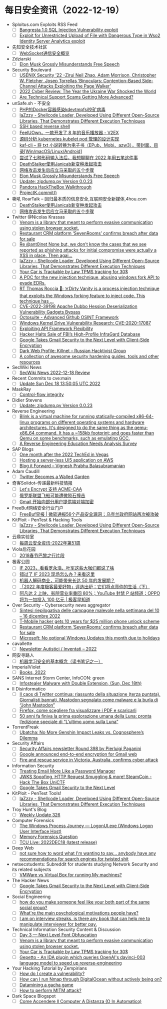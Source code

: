 # 每日安全资讯（2022-12-19）

- Sploitus.com Exploits RSS Feed
  - [ ] [Bangresta 1.0 SQL Injection Vulnerability exploit](https://sploitus.com/exploit?id=1337DAY-ID-38113&utm_source=rss&utm_medium=rss)
  - [ ] [Exploit for Unrestricted Upload of File with Dangerous Type in Wso2 Identity Server Analytics exploit](https://sploitus.com/exploit?id=E20FBA3D-3078-5C58-B5AE-2BF3900E0DD4&utm_source=rss&utm_medium=rss)
- 先知安全技术社区
  - [ ] [WebSocket通信安全概览](https://xz.aliyun.com/t/11962)
- Zdziarski
  - [ ] [Elon Musk Grossly Misunderstands Free Speech](https://www.zdziarski.com/blog/?p=11814)
- Security Boulevard
  - [ ] [USENIX Security ’22 -Zirui Neil Zhao, Adam Morrison, Christopher W. Fletcher, Josep Torrellas ‘Binoculars: Contention-Based Side-Channel Attacks Exploiting the Page Walker’](https://securityboulevard.com/2022/12/usenix-security-22-zirui-neil-zhao-adam-morrison-christopher-w-fletcher-josep-torrellas-binoculars-contention-based-side-channel-attacks-exploiting-the-page-walker/)
  - [ ] [2022 Cyber Review: The Year the Ukraine War Shocked the World](https://securityboulevard.com/2022/12/2022-cyber-review-the-year-the-ukraine-war-shocked-the-world/)
  - [ ] [Are Technical Support Scams Getting More Advanced?](https://securityboulevard.com/2022/12/are-technical-support-scams-getting-more-advanced/)
- unSafe.sh - 不安全
  - [ ] [PHP的Docker容器感染kdevtmpfsi挖矿病毒](https://buaq.net/go-140512.html)
  - [ ] [laZzzy - Shellcode Loader, Developed Using Different Open-Source Libraries, That Demonstrates Different Execution Techniques](https://buaq.net/go-140503.html)
  - [ ] [SSH based reverse shell](https://buaq.net/go-140504.html)
  - [ ] [FeelUOwn，一款开发了 8 年的音乐播放器 - V2EX](https://buaq.net/go-140484.html)
  - [ ] [源码分析 kubernetes kubelet pod 管理的设计实现](https://buaq.net/go-140487.html)
  - [ ] [kaf-cli – 将 txt 小说转换为电子书（EPub、Mobi、azw3），带封面、目录[Win/macOS/Linux/Android]](https://buaq.net/go-140486.html)
  - [ ] [尝试了七种形码输入法后，我想聊聊在 2022 年用五笔这件事](https://buaq.net/go-140473.html)
  - [ ] [DeathStalker使用Janicab新变种发起攻击](https://buaq.net/go-140450.html)
  - [ ] [网络攻击发生后应立马采取的五个步骤](https://buaq.net/go-140451.html)
  - [ ] [Elon Musk Grossly Misunderstands Free Speech](https://buaq.net/go-140437.html)
  - [ ] [Update: zipdump.py Version 0.0.23](https://buaq.net/go-140436.html)
  - [ ] [Pandora HackTheBox Walkthrough](https://buaq.net/go-140421.html)
  - [ ] [ProjectK.commit()](https://buaq.net/go-140420.html)
- 嘶吼 RoarTalk – 回归最本质的信息安全,互联网安全新媒体,4hou.com
  - [ ] [DeathStalker使用Janicab新变种发起攻击](https://www.4hou.com/posts/O9KR)
  - [ ] [网络攻击发生后应立马采取的五个步骤](https://www.4hou.com/posts/YXwW)
- Twitter @Nicolas Krassas
  - [ ] [Venom is a library that meant to perform evasive communication using stolen browser socket.](https://twitter.com/Dinosn/status/1604548337470164993)
  - [ ] [Restaurant CRM platform ‘SevenRooms’ confirms breach after data for sale](https://twitter.com/Dinosn/status/1604548229537964033)
  - [ ] [Re @ant0inet None but, we don't know the cases that we see reported as phishing attacks for initial compromise were actually a XSS in place. Then agai...](https://twitter.com/Dinosn/status/1604540982770499587)
  - [ ] [laZzzy - Shellcode Loader, Developed Using Different Open-Source Libraries, That Demonstrates Different Execution Techniques](https://twitter.com/Dinosn/status/1604479455031853058)
  - [ ] [Your Car is Trackable by Law TPMS tracking for 30$](https://twitter.com/Dinosn/status/1604427754270760962)
  - [ ] [A POC for the new injection technique, abusing windows fork API to evade EDRs.](https://twitter.com/Dinosn/status/1604422315428790274)
  - [ ] [RT Thomas Roccia 🤘: ☠️Dirty Vanity is a process injection technique that exploits the Windows forking feature to inject code. This technique has ...](https://twitter.com/fr0gger_/status/1604378431386398720)
  - [ ] [CVE-2022-39198 Apache Dubbo Hession Deserialization Vulnerability Gadgets Bypass](https://twitter.com/Dinosn/status/1604370842871373824)
  - [ ] [Octosuite - Advanced Github OSINT Framework](https://twitter.com/Dinosn/status/1604370799363645440)
  - [ ] [Windows Kernel Drive Vulnerability Research: CVE-2020-17087](https://twitter.com/Dinosn/status/1604370577053065217)
  - [ ] [Exploiting API Framework Flexibility](https://twitter.com/Dinosn/status/1604357256790900737)
  - [ ] [Hacker Halts Sale of FBI’s High-Profile InfraGard Database](https://twitter.com/Dinosn/status/1604357111655317504)
  - [ ] [Google Takes Gmail Security to the Next Level with Client-Side Encryption](https://twitter.com/Dinosn/status/1604357054596087809)
  - [ ] [Dark Web Profile: Killnet – Russian Hacktivist Group](https://twitter.com/Dinosn/status/1604354632553308161)
  - [ ] [A collection of awesome security hardening guides, tools and other resources](https://twitter.com/Dinosn/status/1604354088472297472)
- SecWiki News
  - [ ] [SecWiki News 2022-12-18 Review](http://www.sec-wiki.com/?2022-12-18)
- Recent Commits to cve:main
  - [ ] [Update Sun Dec 18 13:50:05 UTC 2022](https://github.com/trickest/cve/commit/a02ab58f9a03714d3a6f19c69586232715ef7765)
- MaskRay
  - [ ] [Control-flow integrity](https://maskray.me/blog/2022-12-18-control-flow-integrity)
- Didier Stevens
  - [ ] [Update: zipdump.py Version 0.0.23](https://blog.didierstevens.com/2022/12/18/update-zipdump-py-version-0-0-23/)
- Reverse Engineering
  - [ ] [Blink is a virtual machine for running statically-compiled x86-64-linux programs on different operating systems and hardware architectures. It's designed to do the same thing as the qemu-x86_64 command. It has a ~158kb footprint; and goes faster than Qemu on some benchmarks, such as emulating GCC.](https://www.reddit.com/r/ReverseEngineering/comments/zp5kje/blink_is_a_virtual_machine_for_running/)
  - [ ] [A Reverse Engineering Education Needs Analysis Survey](https://www.reddit.com/r/ReverseEngineering/comments/zp4a4z/a_reverse_engineering_education_needs_analysis/)
- SAP Blogs
  - [ ] [One month after the 2022 TechEd in Vegas](https://blogs.sap.com/2022/12/18/one-month-after-the-2022-teched-in-vegas/)
  - [ ] [Hosting a server-less UI5 application on AWS](https://blogs.sap.com/2022/12/18/hosting-a-server-less-ui5-application-on-aws/)
  - [ ] [Blog it Forward – Vignesh Prabhu Balasubramanian](https://blogs.sap.com/2022/12/18/blog-it-forward-vignesh-prabhu-balasubramanian/)
- Adam Caudill
  - [ ] [Twitter Becomes a Walled Garden](https://adamcaudill.com/2022/12/18/twitter-becomes-a-walled-garden/?utm_source=atom_feed)
- 奇客Solidot–传递最新科技情报
  - [ ] [Let's Encrypt 支持 ACME-CAA](https://www.solidot.org/story?sid=73685)
  - [ ] [俄罗斯联盟飞船可能遭微陨石撞击](https://www.solidot.org/story?sid=73684)
  - [ ] [Gmail 开始向部分用户提供端对端加密](https://www.solidot.org/story?sid=73683)
- FreeBuf网络安全行业门户
  - [ ] [FreeBuf早报 | 微软通报56个产品安全漏洞；乌克兰政府网站再次被攻破](https://www.freebuf.com/news/352830.html)
- KitPloit - PenTest & Hacking Tools
  - [ ] [laZzzy - Shellcode Loader, Developed Using Different Open-Source Libraries, That Demonstrates Different Execution Techniques](http://www.kitploit.com/2022/12/lazzzy-shellcode-loader-developed-using.html)
- 云鼎实验室
  - [ ] [每周云安全资讯-2022年第51周](https://mp.weixin.qq.com/s?__biz=MzU3ODAyMjg4OQ==&mid=2247494790&idx=1&sn=344f1f29feadb14c43b269706fed1e29&chksm=fd791000ca0e9916b1a33fcaf36333243b31a0fd990e0195e636671d20d5969b05ad7dc8ebb8&scene=58&subscene=0#rd)
- Viola后花园
  - [ ] [2018春节巴黎之行片段](https://mp.weixin.qq.com/s?__biz=MzI2Njg1OTA3OA==&mid=2247484099&idx=1&sn=7b50f51f3fba1b353a894078564e6e63&chksm=ea86e5eaddf16cfc4dcd17a7f45449cb323f1331c1844cdf9c7f454e2d496b52408cda438d69&scene=58&subscene=0#rd)
- 极客公园
  - [ ] [IF 2023，看看罗永浩、叶军这些大咖们都说了啥](https://mp.weixin.qq.com/s?__biz=MTMwNDMwODQ0MQ==&mid=2652976902&idx=1&sn=3ea7e35b201e26874b668507cd724317&chksm=7e544ab04923c3a6ecf7b9977a70d1fd0960fef2d664c609e75473c0b8a338d249fb6820403b&scene=58&subscene=0#rd)
  - [ ] [错过了 IF 2023 现场怎么办？来看这里](https://mp.weixin.qq.com/s?__biz=MTMwNDMwODQ0MQ==&mid=2652976902&idx=2&sn=2a8083d7028613890b212e58bfdbc9c9&chksm=7e544ab04923c3a6e2effe8359f65442db6f6b5debed74a38393edd3756bc9eb571b1bed2478&scene=58&subscene=0#rd)
  - [ ] [机器人解码商业，可能带来长达 50 年的发展期？](https://mp.weixin.qq.com/s?__biz=MTMwNDMwODQ0MQ==&mid=2652976821&idx=1&sn=453392ccd0d81bffba0c0b9918266d3c&chksm=7e544b034923c21525d760dfc2482dbc9d051fc6067ab4cc5d804995dfb5438c5962ef403e4f&scene=58&subscene=0#rd)
  - [ ] [「2022 年度极客最爱好物」评选出炉：它们将点亮你的生活（下）](https://mp.weixin.qq.com/s?__biz=MTMwNDMwODQ0MQ==&mid=2652976821&idx=2&sn=37052350e1c4f7387258220f98d13847&chksm=7e544b034923c2152d50092cee51c2bd140c20067df5cc6809c7ff56c9e647e6113748933c2b&scene=58&subscene=0#rd)
  - [ ] [阿凡达 2 上映，影院营业率重回 80%；YouTube 封禁 P 站频道；OPPO 将为一加投入 100 亿元 | 极客早知道](https://mp.weixin.qq.com/s?__biz=MTMwNDMwODQ0MQ==&mid=2652976820&idx=1&sn=9d9c4794e1994caad43ab5e3fe028d2e&chksm=7e544b024923c2147b8750cd5efc5233613b209672cd73bd41d20f795166d7e179f022839814&scene=58&subscene=0#rd)
- Over Security - Cybersecurity news aggregator
  - [ ] [Sintesi riepilogativa delle campagne malevole nella settimana del 10 – 16 dicembre 2022](https://cert-agid.gov.it/news/sintesi-riepilogativa-delle-campagne-malevole-nella-settimana-del-10-16-dicembre-2022/)
  - [ ] [T-Mobile hacker gets 10 years for $25 million phone unlock scheme](https://www.bleepingcomputer.com/news/security/t-mobile-hacker-gets-10-years-for-25-million-phone-unlock-scheme/)
  - [ ] [Restaurant CRM platform ‘SevenRooms’ confirms breach after data for sale](https://www.bleepingcomputer.com/news/security/restaurant-crm-platform-sevenrooms-confirms-breach-after-data-for-sale/)
  - [ ] [Microsoft: No optional Windows Updates this month due to holidays](https://www.bleepingcomputer.com/news/microsoft/microsoft-no-optional-windows-updates-this-month-due-to-holidays/)
- cavallette
  - [ ] [Newsletter Autistici / Inventati – 2022](https://cavallette.noblogs.org/2022/12/9824)
- 网安寻路人
  - [ ] [机器学习安全的基本概念（读书笔记之一）](https://mp.weixin.qq.com/s?__biz=MzIxODM0NDU4MQ==&mid=2247497437&idx=1&sn=a405c84719392287556b7e9537e088dc&chksm=97e94b37a09ec221fcad4944c5328afb2602d3c49eb177988da4b6d6f42994f37ba0f4b01a20&scene=58&subscene=0#rd)
- ImperialViolet
  - [ ] [Books, 2022](http://www.imperialviolet.org/2022/12/18/books.html)
- SANS Internet Storm Center, InfoCON: green
  - [ ] [Infostealer Malware with Double Extension, (Sun, Dec 18th)](https://isc.sans.edu/diary/rss/29354)
- Il Disinformatico
  - [ ] [Il caos di Twitter continua: riassunto della situazione (terza puntata). Giornalisti bannati, Mastodon segnalato come malware e la burla di “John Mastodon”](http://attivissimo.blogspot.com/2022/12/il-caos-di-twitter-continua-riassunto_18.html)
  - [ ] [Firefox, come scegliere fra visualizzare i PDF e scaricarli](http://attivissimo.blogspot.com/2022/12/firefox-come-scegliere-fra-visualizzare.html)
  - [ ] [50 anni fa finiva la prima esplorazione umana della Luna: pronta l’edizione speciale di “L’ultimo uomo sulla Luna”](http://attivissimo.blogspot.com/2022/12/50-anni-fa-finiva-la-prima-esplorazione.html)
- TorrentFreak
  - [ ] [Ubatcha: No More Genshin Impact Leaks vs. Cognosphere’s Dilemma](https://torrentfreak.com/ubatcha-no-more-genshin-impact-leaks-vs-cognospheres-dilemma-221218/)
- Security Affairs
  - [ ] [Security Affairs newsletter Round 398 by Pierluigi Paganini](https://securityaffairs.co/wordpress/139787/breaking-news/security-affairs-newsletter-round-398-by-pierluigi-paganini.html)
  - [ ] [Google announced end-to-end encryption for Gmail web](https://securityaffairs.co/wordpress/139778/security/end-to-end-encryption-gmail-web.html)
  - [ ] [Fire and rescue service in Victoria, Australia, confirms cyber attack](https://securityaffairs.co/wordpress/139764/cyber-crime/fire-service-victoria-australia-australia.html)
- Information Security
  - [ ] [Treating Email More Like a Password Manager](https://www.reddit.com/r/Information_Security/comments/zp3w57/treating_email_more_like_a_password_manager/)
  - [ ] [JWKS Spoofing, HTTP Request Smuggling & more! SteamCoin - Hack The Box UniCTF](https://www.reddit.com/r/Information_Security/comments/zp7nw1/jwks_spoofing_http_request_smuggling_more/)
  - [ ] [Google Takes Gmail Security to the Next Level](https://www.reddit.com/r/Information_Security/comments/zoxerg/google_takes_gmail_security_to_the_next_level/)
- KitPloit - PenTest Tools!
  - [ ] [laZzzy - Shellcode Loader, Developed Using Different Open-Source Libraries, That Demonstrates Different Execution Techniques](http://www.kitploit.com/2022/12/lazzzy-shellcode-loader-developed-using.html)
- Troy Hunt's Blog
  - [ ] [Weekly Update 326](https://www.troyhunt.com/weekly-update-326/)
- Computer Forensics
  - [ ] [The Windows Process Journey — LogonUI.exe (Windows Logon User Interface Host)](https://www.reddit.com/r/computerforensics/comments/zp4wvd/the_windows_process_journey_logonuiexe_windows/)
  - [ ] [Memory Forensics Question](https://www.reddit.com/r/computerforensics/comments/zoz9da/memory_forensics_question/)
  - [ ] [TCU Live: 2022DEC18 (latest release)](https://www.reddit.com/r/computerforensics/comments/zp64t0/tcu_live_2022dec18_latest_release/)
- Deep Web
  - [ ] [not sure how to word what I'm wanting to say... anybody have any recommendations for search engines for twisted shit](https://www.reddit.com/r/deepweb/comments/zor2t5/not_sure_how_to_word_what_im_wanting_to_say/)
- netsecstudents: Subreddit for students studying Network Security and its related subjects
  - [ ] [VMWare vs Virtual Box for running My machines?](https://www.reddit.com/r/netsecstudents/comments/zoqzz1/vmware_vs_virtual_box_for_running_my_machines/)
- The Hacker News
  - [ ] [Google Takes Gmail Security to the Next Level with Client-Side Encryption](https://thehackernews.com/2022/12/gmail-encryption.html)
- Social Engineering
  - [ ] [how do you make someone feel like your both part of the same social group?](https://www.reddit.com/r/SocialEngineering/comments/zoycno/how_do_you_make_someone_feel_like_your_both_part/)
  - [ ] [What're the main psychological motivations people have?](https://www.reddit.com/r/SocialEngineering/comments/zokkdj/whatre_the_main_psychological_motivations_people/)
  - [ ] [I am on interview streaks. is there any book that can help me to manipulate interviewer for better pay.](https://www.reddit.com/r/SocialEngineering/comments/zortrn/i_am_on_interview_streaks_is_there_any_book_that/)
- Technical Information Security Content & Discussion
  - [ ] [Day 3 — Next Level Font Obfuscation](https://www.reddit.com/r/netsec/comments/zpa54j/day_3_next_level_font_obfuscation/)
  - [ ] [Venom is a library that meant to perform evasive communication using stolen browser socket.](https://www.reddit.com/r/netsec/comments/zoxmde/venom_is_a_library_that_meant_to_perform_evasive/)
  - [ ] [Your Car is Trackable by Law TPMS tracking for 30$](https://www.reddit.com/r/netsec/comments/zoqawt/your_car_is_trackable_by_law_tpms_tracking_for_30/)
  - [ ] [Gepetto - An IDA plugin which queries OpenAI's davinci-003 language model to speed up reverse-engineering](https://www.reddit.com/r/netsec/comments/zontih/gepetto_an_ida_plugin_which_queries_openais/)
- Your Hacking Tutorial by Zempirians
  - [ ] [How do I create a vulnerability?](https://www.reddit.com/r/HowToHack/comments/zp98rc/how_do_i_create_a_vulnerability/)
  - [ ] [How can I run Nmap through DigitalOcean without actively being on?](https://www.reddit.com/r/HowToHack/comments/zpcb1d/how_can_i_run_nmap_through_digitalocean_without/)
  - [ ] [Datamining a gacha game](https://www.reddit.com/r/HowToHack/comments/zomjt1/datamining_a_gacha_game/)
  - [ ] [How to perform MITM attack?](https://www.reddit.com/r/HowToHack/comments/zoni6j/how_to_perform_mitm_attack/)
- Dark Space Blogspot
  - [ ] [Come Accendere Il Computer A Distanza (O In Automatico)](http://darkwhite666.blogspot.com/2019/03/come-accendere-il-computer-distanza-o.html)
